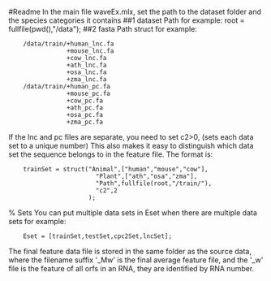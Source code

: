#Readme
In the main file waveEx.mlx, set the path to the dataset folder and the species categories it contains
##1 dataset Path
for example:
		root = fullfile(pwd(),"/data"); 
##2 fasta Path struct
for example:

		/data/train/+human_lnc.fa
					+mouse_lnc.fa
					+cow_lnc.fa
					+ath_lnc.fa
					+osa_lnc.fa
					+zma_lnc.fa
		/data/train/+human_pc.fa
					+mouse_pc.fa
					+cow_pc.fa
					+ath_pc.fa
					+osa_pc.fa
					+zma_pc.fa
If the lnc and pc files are separate, you need to set c2>0,	(sets each data set to a unique number) This also makes it easy to distinguish which data set the sequence belongs to in the feature file.
The format is:

		trainSet = struct("Animal",["human","mouse","cow"],
							"Plant",["ath","osa","zma"],
							"Path",fullfile(root,"/train/"),
							"c2",2
						  );

% Sets
You can put multiple data sets in Eset when there are multiple data sets
	for example:
 
		Eset = [trainSet,testSet,cpc2Set,lncSet];

The final feature data file is stored in the same folder as the source data, where the filename suffix '_Mw' is the final average feature file, and the '_w' file is the feature of all orfs in an RNA, they are identified by RNA number.
